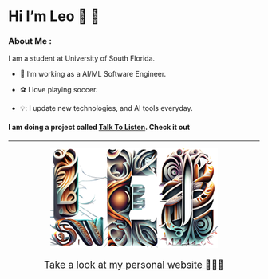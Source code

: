 # Hi I’m Leo 👋 👋

### About Me :
I am a student at University of South Florida. 
- 🧰 I’m working as a AI/ML Software Engineer.

- ⚽ I love playing soccer.

- 💡: I update new technologies, and AI tools everyday.

#### I am doing a project called [Talk To Listen](https://github.com/Talktolisten). Check it out

---

<div align="center">
  <img src="img/textLEO.png" height = "200"/>
  <p style="font-size:1.2rem"><a target="_blank" href="https://mywebleo.com">Take a look at my personal website 🚀🚀🚀</a></p>
</div>